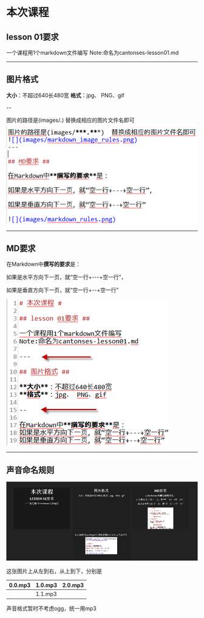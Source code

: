﻿# 本次课程 #

## lesson 01要求 ##

一个课程用1个markdown文件编写
Note:命名为cantonses-lesson01.md

---

## 图片格式 ##

**大小**：不超过640长480宽 
**格式**：jpg、 PNG、gif

--

图片的路径是(images/***.***)  替换成相应的图片文件名即可
![](images/markdown_image_rules.png)

---

## MD要求 ##

在Markdown中**撰写的要求**是：

如果是水平方向下一页，就“空一行+---+空一行”，
 
如果是垂直方向下一页，就“空一行+--+空一行”

![](images/markdown_rules.png)

---

## 声音命名规则 ##
![](images/markdown_voice_rule.png)

这张图片上从左到右，从上到下，分别是

|0.0.mp3  | 1.0.mp3 | 2.0.mp3|
|---|--|--|
|  |1.1.mp3|  |
声音格式暂时不考虑ogg，统一用mp3